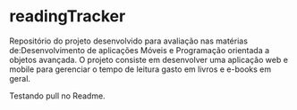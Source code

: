 # readingTracker
Repositório do projeto desenvolvido para avaliação nas matérias de:Desenvolvimento de aplicações Móveis e
Programação orientada a objetos avançada. O projeto consiste em desenvolver uma aplicação web e mobile para
gerenciar o tempo de leitura gasto em livros e e-books em geral.

Testando pull no Readme.
